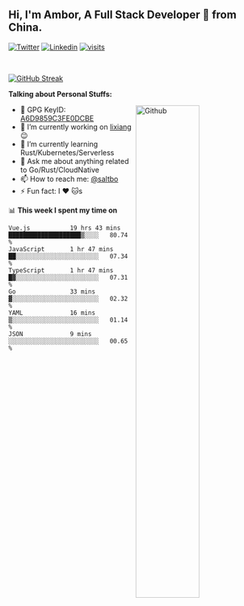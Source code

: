 ## Hi, I'm Ambor, A Full Stack Developer 🚀 from China.

[![Twitter](https://img.shields.io/badge/-saltbo-1ca0f1?style=flat&logo=twitter&logoColor=white)](https://twitter.com/rdsaltbo)
[![Linkedin](https://img.shields.io/badge/-saltbo-blue?style=flat&logo=Linkedin&logoColor=white)](https://www.linkedin.com/in/saltbo/)
[![visits](https://visitor.vercel.app/page/saltbo?color=light-green)](https://github.com/saltbo/)

&nbsp;  

[![GitHub Streak](http://github-readme-streak-stats.herokuapp.com?user=saltbo&hide_border=true&date_format=M%20j%5B%2C%20Y%5D)](https://git.io/streak-stats)

**Talking about Personal Stuffs:**
<!-- Any image aligned to the right. Beware the width  -->
<img width="50%" align="right" alt="Github" src="https://raw.githubusercontent.com/saltbo/saltbo/master/images/git-header.svg" />

- 🤘 GPG KeyID: [A6D9859C3FE0DCBE](https://saltbo.cn/pgp_keys.asc)
- 🔭 I’m currently working on [lixiang](https://www.lixiang.com/) :wink:
- 🌱 I’m currently learning Rust/Kubernetes/Serverless
- 💬 Ask me about anything related to Go/Rust/CloudNative
- 📫 How to reach me: [@saltbo](https://t.me/saltbo)
- ⚡ Fun fact: I :heart: :cat:s


📊 **This week I spent my time on**
<!--START_SECTION:waka-->

```text
Vue.js           19 hrs 43 mins  ████████████████████▒░░░░   80.74 %
JavaScript       1 hr 47 mins    ██░░░░░░░░░░░░░░░░░░░░░░░   07.34 %
TypeScript       1 hr 47 mins    █▓░░░░░░░░░░░░░░░░░░░░░░░   07.31 %
Go               33 mins         ▓░░░░░░░░░░░░░░░░░░░░░░░░   02.32 %
YAML             16 mins         ▒░░░░░░░░░░░░░░░░░░░░░░░░   01.14 %
JSON             9 mins          ░░░░░░░░░░░░░░░░░░░░░░░░░   00.65 %
```

<!--END_SECTION:waka-->

